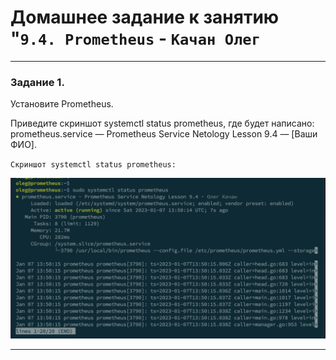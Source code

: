 # Домашнее задание к занятию "`9.4. Prometheus` - `Качан Олег`

---

### Задание 1.

Установите Prometheus.

Приведите скриншот systemctl status prometheus, где будет написано: prometheus.service — Prometheus Service Netology Lesson 9.4 — [Ваши ФИО].


`Скриншот systemctl status prometheus:`

![alt text](https://github.com/otuzi/09-04-hw/blob/main/img/image1.png)

---